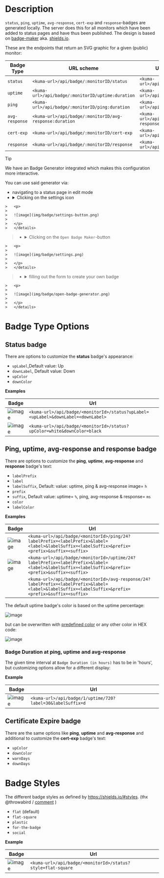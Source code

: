 # Description

`status`, `ping`, `uptime`, `avg-response`, `cert-exp` and `response`-badges are generated locally.
The server does this for all monitors which have been added to status pages and have thus been published.
The design is based on [badge-maker](https://www.npmjs.com/package/badge-maker) aka. [shields.io](http://shields.io/).

These are the endpoints that return an SVG graphic for a given (public) monitor:

| Badge Type     | URL scheme                                              | URL example                           | Graphic example                              |
|----------------|---------------------------------------------------------|---------------------------------------|----------------------------------------------|
| `status`       | `<kuma-url>/api/badge/:monitorID/status`                | `<kuma-url>/api/badge/1/status`       | ![image](img/badge/status-example.png)       |
| `uptime`       | `<kuma-url>/api/badge/:monitorID/uptime:duration`       | `<kuma-url>/api/badge/1/uptime`       | ![image](img/badge/uptime-example.png)       |
| `ping`         | `<kuma-url>/api/badge/:monitorID/ping:duration`         | `<kuma-url>/api/badge/1/ping`         | ![image](img/badge/ping-example.png)         |
| `avg-response` | `<kuma-url>/api/badge/:monitorID/avg-response:duration` | `<kuma-url>/api/badge/1/avg-response` | ![image](img/badge/avg-response-example.png) |
| `cert-exp`     | `<kuma-url>/api/badge/:monitorID/cert-exp`              | `<kuma-url>/api/badge/1/cert-exp`     | ![image](img/badge/cert-exp-example.png)     |
| `response`     | `<kuma-url>/api/badge/:monitorID/response`              | `<kuma-url>/api/badge/1/response`     | ![image](img/badge/response-example.png)     |

> [!TIP]
> We have an Badge Generator integrated which makes this configuration more interactive.
>
> You can use said generator via:
> - navigating to a status page in edit mode
> - <details><summary>Clicking on the settings icon</summary>
    >   <p>
    >
    >   ![image](img/badge/settings-button.png)
    >
    >   </p>
    >   </details>
> - <details><summary>Clicking on the <code>Open Badge Maker</code>-button</summary>
    >   <p>
    >
    >   ![image](img/badge/settings.png)
    >
    >   </p>
    >   </details>
> - <details><summary>filling out the form to create your own badge</summary>
    >   <p>
    >
    >   ![image](img/badge/open-badge-generator.png)
    >
    >   </p>
    >   </details>

# Badge Type Options

## Status badge

There are options to customize the **status** badge's appearance:
- `upLabel`,Default value: Up
- `downLabel`, Default value: Down
- `upColor`
- `downColor`

**Examples**

| Badge | Url |
|-------|-----|
| ![image](img/badge/status-label.png) | `<kuma-url>/api/badge/<monitorId>/status?upLabel=<upLabel>&downLabel=<downLabel>` |
| ![image](img/badge/status-bw.png) | `<kuma-url>/api/badge/<monitorId>/status?upColor=white&downColor=black` |

## Ping, uptime, avg-response and response badge

There are options to customize the **ping**, **uptime**, **avg-response** and **response** badge's text:
- `labelPrefix`
- `label`
- `labelSuffix`, Default: value: uptime, ping & avg-response 	image= `h`
- `prefix`
- `suffix`, Default value: uptime= `%`, ping, avg-response & response= `ms`
- `color`
- `labelColor`

**Examples**

| Badge | Url |
|-------|-----|
| ![image](img/badge/ping-label.png) | `<kuma-url>/api/badge/<monitorId>/ping/24?labelPrefix=<labelPrefix>&label=<label>&labelSuffix=<labelSuffix>&prefix=<prefix>&suffix=<suffix>` |
| ![image](img/badge/uptime-label.png) | `<kuma-url>/api/badge/<monitorId>/uptime/24?labelPrefix=<labelPrefix>&label=<label>&labelSuffix=<labelSuffix>&prefix=<prefix>&suffix=<suffix>` |
|  | `<kuma-url>/api/badge/<monitorId>/avg-response/24?labelPrefix=<labelPrefix>&label=<label>&labelSuffix=<labelSuffix>&prefix=<prefix>&suffix=<suffix>` |

The default uptime badge's color is based on the uptime percentage:

![image](img/badge/uptime-color.png)

but can be overwritten with [predefined color](https://www.npmjs.com/package/badge-maker#colors) or any other color in HEX code:

![image](img/badge/custom-colours.png)

### Badge Duration at ping, uptime and avg-response

The given time interval at `Badge Duration (in hours)` has to be in 'hours', but customizing options allow for a different display:

**Example**

| Badge | Url |
|-------|-----|
| ![image](img/badge/duration.png) | `<kuma-url>/api/badge/1/uptime/720?label=30&labelSuffix=d` |

## Certificate Expire badge

There are the same options like **ping**, **uptime** and **avg-response** and additional to customize the **cert-exp** badge's text:
- `upColor`
- `downColor`
- `warnDays`
- `downDays`

# Badge Styles

The different badge styles as defined by https://shields.io/#styles. (thx @throwabird / [comment](https://github.com/louislam/uptime-kuma/pull/1119#issuecomment-1004760533) )

- `flat` (default)
- `flat-square`
- `plastic`
- `for-the-badge`
- `social`

**Example**

| Badge | Url |
|-------|-----|
| ![image](img/badge/badge-style.png) | `<kuma-url>/api/badge/<monitorId>/status?style=flat-square` |

